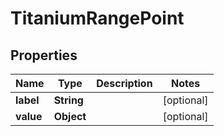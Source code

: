 

# TitaniumRangePoint


## Properties

| Name | Type | Description | Notes |
|------------ | ------------- | ------------- | -------------|
|**label** | **String** |  |  [optional] |
|**value** | **Object** |  |  [optional] |



